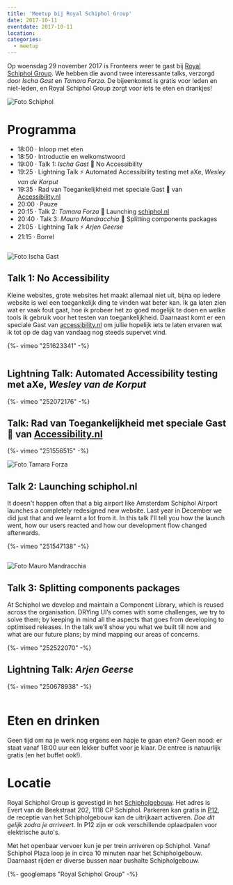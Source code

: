 ```yaml
---
title: 'Meetup bij Royal Schiphol Group'
date: 2017-10-11
eventdate: 2017-10-11
location:
categories:
  - meetup
---
```


Op woensdag 29 november 2017 is Fronteers weer te gast bij [Royal Schiphol Group](https://www.schiphol.nl). We hebben die avond twee interessante talks, verzorgd door _Ischa Gast_ en _Tamara Forza_. De bijeenkomst is gratis voor leden en niet-leden, en Royal Schiphol Group zorgt voor iets te eten en drankjes!

![Foto Schiphol](/_img/bijeenkomsten/schiphol/schiphol-take-off-full.jpg)

# Programma

- 18:00 · Inloop met eten
- 18:50 · Introductie en welkomstwoord
- 19:00 · Talk 1: _Ischa Gast_ 💬 No Accessibility
- 19:25 · Lightning Talk ⚡️ Automated Accessibility testing met aXe, _Wesley van de Korput_
- 19:35 · Rad van Toegankelijkheid met speciale Gast 👤 van [Accessibility.nl](https://www.accessibility.nl)
- 20:00 · Pauze
- 20:15 · Talk 2: _Tamara Forza_ 💬 Launching [schiphol.nl](https://www.schiphol.nl/)
- 20:40 · Talk 3: _Mauro Mandracchia_ 💬 Splitting components packages
- 21:05 · Lightning Talk ⚡️ _Arjen Geerse_
- 21:15 · Borrel

```

```

![Foto Ischa Gast](/_img/bijeenkomsten/schiphol/ischagast.jpg)

## Talk 1: No Accessibility

Kleine websites, grote websites het maakt allemaal niet uit, bijna op iedere website is wel een toegankelijk ding te vinden wat beter kan. Ik ga laten zien wat er vaak fout gaat, hoe ik probeer het zo goed mogelijk te doen en welke tools ik gebruik voor het testen van toegankelijkheid. Daarnaast komt er een speciale Gast van [accessibility.nl](https://www.accessibility.nl) om jullie hopelijk iets te laten ervaren wat ik tot op de dag van vandaag nog steeds supervet vind.

{%- vimeo "251623341" -%}

```

```

## Lightning Talk: Automated Accessibility testing met aXe, _Wesley van de Korput_

{%- vimeo "252072176" -%}

## Talk: Rad van Toegankelijkheid met speciale Gast 👤 van [Accessibility.nl](https://www.accessibility.nl)

{%- vimeo "251556515" -%}

![Foto Tamara Forza](/_img/bijeenkomsten/schiphol/tamara.jpg)

## Talk 2: Launching schiphol.nl

It doesn't happen often that a big airport like Amsterdam Schiphol Airport launches a completely redesigned new website. Last year in December we did just that and we learnt a lot from it. In this talk I'll tell you how the launch went, how our users reacted and how our development flow changed afterwards.

{%- vimeo "251547138" -%}

```

```

![Foto Mauro Mandracchia](/_img/bijeenkomsten/schiphol/mauro.jpg)

## Talk 3: Splitting components packages

At Schiphol we develop and maintain a Component Library, which is reused across the organisation.
DRYing UI’s comes with some challenges, we try to solve them; by keeping in mind all the aspects that goes from developing to optimised releases.
In the talk we’ll show you what we built till now and what are our future plans; by mind mapping our areas of concerns.

{%- vimeo "252522070" -%}

## Lightning Talk: _Arjen Geerse_

{%- vimeo "250678938" -%}

```

```

# Eten en drinken

Geen tijd om na je werk nog ergens een hapje te gaan eten? Geen nood: er staat vanaf 18:00 uur een lekker buffet voor je klaar. De entree is natuurlijk gratis (en het buffet ook!).

# Locatie

Royal Schiphol Group is gevestigd in het [Schipholgebouw](https://nl.wikipedia.org/wiki/Schipholgebouw). Het adres is Evert van de Beekstraat 202, 1118 CP Schiphol. Parkeren kan gratis in [P12](https://www.google.nl/maps/place/Schiphol+P12+Personeel/@52.3049041,4.7495429,17z/data=!4m8!1m2!3m1!2sSchiphol+P12+Personeel!3m4!1s0x0:0xeb4ec5ebb30c4d19!8m2!3d52.304707!4d4.7516922), de receptie van het Schipholgebouw kan de uitrijkaart activeren. _Doe dit gelijk zodra je arriveert._ In P12 zijn er ook verschillende oplaadpalen voor elektrische auto's.

Met het openbaar vervoer kun je per trein arriveren op Schiphol. Vanaf Schiphol Plaza loop je in circa 10 minuten naar het Schipholgebouw. Daarnaast rijden er diverse bussen naar bushalte Schipholgebouw.

{%- googlemaps "Royal Schiphol Group" -%}
